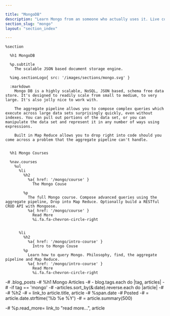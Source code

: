 ```yaml
---

title: "MongoDB"
description: "Learn Mongo from an someone who actually uses it. Live coding, Q&A, practical workshops, deep theory and lots of real world exercises."
section_slug: "mongo"
layout: "section_index"

---
```


    %section

      %h1 MongoDB

      %p.subtitle
        The scalable JSON based document storage engine.

      %img.sectionLogo{ src: '/images/sections/mongo.svg' }

      :markdown
        Mongo DB is a highly scalable, NoSQL, JSON based, schema free data store. It's designed to readily scale from small to medium, to very large. It's also jolly nice to work with.

        The aggregate pipeline allows you to compose complex queries which execute across large data sets surprisingly quickly, even without indexes. You can pull out portions of the data set, or you can manipulate the data set and represent it in any number of ways using expressions.

        Built in Map Reduce allows you to drop right into code should you come across a problem that the aggregate pipeline can't handle.


      %h1 Mongo Courses

      %nav.courses
        %ul
          %li
            %h2
              %a{ href: '/mongo/course' }
                The Mongo Couse

            %p
              The full Mongo course. Compose advanced queries using the aggregate pipeline, Drop into Map Reduce. Optionally build a RESTful CRUD API with Mongoose.
              %a{ href: '/mongo/course' }
                Read More
                %i.fa.fa-chevron-circle-right


          %li
            %h2
              %a{ href: '/mongo/intro-course' }
                Intro to Mongo Couse
            %p
              Learn how to query Mongo. Philosophy, find, the aggregate pipeline and Map Reduce.
              %a{ href: '/mongo/intro-course' }
                Read More
                %i.fa.fa-chevron-circle-right

-# .blog_posts
-# %h1 Mongo Articles
-# - blog.tags.each do |tag, articles|
-# -if tag == 'mongo'
-# -articles.sort_by(&:date).reverse.each do |article|
-#  
 -# %h2
-# = link_to article.title, article
-# %span.date
-# Posted
-# = article.date.strftime('%b %e %Y')
-# = article.summary(500)

-# %p.read_more= link_to "read more...", article
